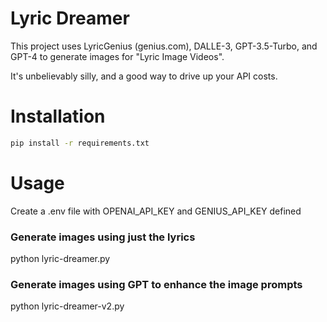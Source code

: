 # Lyric Dreamer

This project uses LyricGenius (genius.com), DALLE-3, GPT-3.5-Turbo, and GPT-4 to generate images for "Lyric Image Videos".

It's unbelievably silly, and a good way to drive up your API costs.

# Installation
```bash
pip install -r requirements.txt
```

# Usage

Create a .env file with OPENAI_API_KEY and GENIUS_API_KEY defined

### Generate images using just the lyrics

python lyric-dreamer.py

### Generate images using GPT to enhance the image prompts

python lyric-dreamer-v2.py